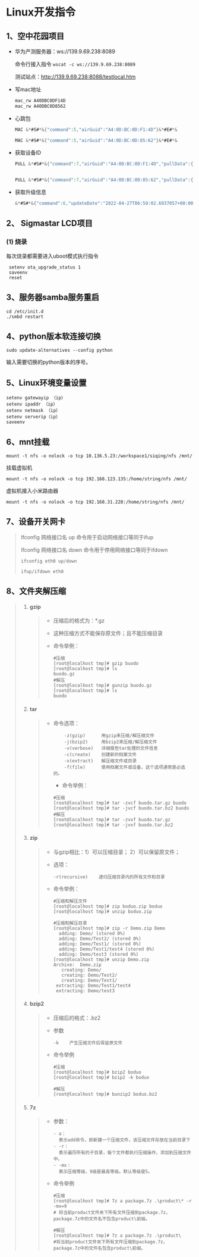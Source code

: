 # Linux开发指令

## 1、空中花园项目

- 华为产测服务器：ws://139.9.69.238:8089

	命令行接入指令 `wscat -c ws://139.9.69.238:8089 ` 
	
	测试站点：http://139.9.69.238:8088/testlocal.htm
	
- 写mac地址

  ```C
  mac_rw A40DBC0DF14D
  mac_rw A40DBC0D8562
  ```

- 心跳包

  ```C
  MAC &*#S#*&{"command":5,"airGuid":"A4:0D:BC:0D:F1:4D"}&*#E#*&
  
  MAC &*#S#*&{"command":5,"airGuid":"A4:0D:BC:0D:85:62"}&*#E#*&
  ```

- 获取设备ID

  ```C
  PULL &*#S#*&{"command":7,"airGuid":"A4:0D:BC:0D:F1:4D","pullData":{"airGuid":"A4:0D:BC:0D:F1:4D","userID":0,"option":1}}&*#E#*&
      
  
  PULL &*#S#*&{"command":7,"airGuid":"A4:0D:BC:0D:85:62","pullData":{"airGuid":"A4:0D:BC:0D:85:62","userID":0,"option":1}}&*#E#*&
  ```

- 获取升级信息

	```C
	&*#S#*&{"command":6,"updateDate":"2022-04-27T06:59:02.6937057+00:00","airGuid":"A4:0D:BC:0D:F1:4D","result":null,"pullData":{"fwModule":"kew","bwVersion":"HW-V7.5"}}&*#E#*&
	```


## 2、 Sigmastar LCD项目

### (1) 烧录

每次烧录都需要进入uboot模式执行指令

```shell
 setenv ota_upgrade_status 1
 saveenv
 reset
```



## 3、服务器samba服务重启     

```shell
cd /etc/init.d
./smbd restart
```

## 4、python版本软连接切换

```
sudo update-alternatives --config python
```

输入需要切换的python版本的序号。

## 5、Linux环境变量设置

```shell
setenv gatewayip （ip）   
setenv ipaddr （ip）  
setenv netmask （ip）  
setenv serverip（ip）  
saveenv 
```

## 6、mnt挂载

```shell
mount -t nfs -o nolock -o tcp 10.136.5.23:/workspace1/siqing/nfs /mnt/
```

挂载虚拟机

```shell
mount -t nfs -o nolock -o tcp 192.168.123.135:/home/string/nfs /mnt/
```

虚拟机接入小米路由器
```shell
mount -t nfs -o nolock -o tcp 192.168.31.228:/home/string/nfs /mnt/
```



## 7、设备开关网卡

> Ifconfig 网络接口名 up 命令用于启动网络接口等同于ifup
>
>  Ifconfig 网络接口名 down 命令用于停用网络接口等同于ifdown
>
>    `ifconfig eth0 up/down`     
>
>  `ifup/ifdown eth0`



## 8、文件夹解压缩

> 1. #### gzip
>
>    > - 压缩后的格式为：*.gz
>    >
>    > - 这种压缩方式不能保存原文件；且不能压缩目录
>    >
>    > - 命令举例：
>    >
>    >   ```shell
>    >   #压缩
>    >   [root@localhost tmp]# gzip buodo
>    >   [root@localhost tmp]# ls
>    >   buodo.gz
>    >   #解压
>    >   [root@localhost tmp]# gunzip buodo.gz 
>    >   [root@localhost tmp]# ls
>    >   buodo
>    >   ```
>    >
>    >   
>
> 2. #### tar
>
>    > - 命令选项：
>    >
>    >   ```shell
>    >       -z(gzip)      用gzip来压缩/解压缩文件
>    >       -j(bzip2)     用bzip2来压缩/解压缩文件
>    >       -v(verbose)   详细报告tar处理的文件信息
>    >       -c(create)    创建新的档案文件
>    >       -x(extract)   解压缩文件或目录
>    >       -f(file)      使用档案文件或设备，这个选项通常是必选的。
>    >   ```
>    >
>    >   - 命令举例：
>    >
>    >   ```shell
>    >   #压缩
>    >   [root@localhost tmp]# tar -zvcf buodo.tar.gz buodo
>    >   [root@localhost tmp]# tar -jvcf buodo.tar.bz2 buodo 
>    >   #解压
>    >   [root@localhost tmp]# tar -zvxf buodo.tar.gz 
>    >   [root@localhost tmp]# tar -jvxf buodo.tar.bz2
>    >   ```
>
> 3. #### zip
>
>    > - 与gzip相比：1）可以压缩目录； 2）可以保留原文件；
>    >
>    > - 选项：
>    >
>    >   ```shell
>    >   -r(recursive)    递归压缩目录内的所有文件和目录
>    >   ```
>    >
>    > - 命令举例：
>    >
>    >   ```shell
>    >   #压缩和解压文件
>    >   [root@localhost tmp]# zip boduo.zip boduo
>    >   [root@localhost tmp]# unzip boduo.zip
>    >                       
>    >   #压缩和解压目录
>    >   [root@localhost tmp]# zip -r Demo.zip Demo
>    >     adding: Demo/ (stored 0%)
>    >     adding: Demo/Test2/ (stored 0%)
>    >     adding: Demo/Test1/ (stored 0%)
>    >     adding: Demo/Test1/test4 (stored 0%)
>    >     adding: Demo/test3 (stored 0%)
>    >   [root@localhost tmp]# unzip Demo.zip 
>    >   Archive:  Demo.zip
>    >      creating: Demo/
>    >      creating: Demo/Test2/
>    >      creating: Demo/Test1/
>    >    extracting: Demo/Test1/test4        
>    >    extracting: Demo/test3  
>    >   ```
>    >
>    >   
>
> 4. #### bzip2
>
>    > - 压缩后的格式：.bz2
>    >
>    > - 参数
>    >
>    >   ```shell
>    >   -k    产生压缩文件后保留原文件
>    >   ```
>    >
>    > - 命令举例
>    >
>    >   ```shell
>    >   #压缩
>    >   [root@localhost tmp]# bzip2 boduo
>    >   [root@localhost tmp]# bzip2 -k boduo
>    >                       
>    >   #解压
>    >   [root@localhost tmp]# bunzip2 boduo.bz2 
>    >   ```
>
> 5. #### 7z
>
>    > - 参数：
>    >
>    >   ```shell
>    >   - a：
>    >     表示add命令，即新建一个压缩文件，该压缩文件存放在当前目录下
>    >   - -r：
>    >     表示遍历所有的子目录，每个文件都执行压缩操作，添加到压缩文件中。
>    >   - -mx：
>    >     表示压缩等级，9级是最高等级。默认等级是5。
>    >   ```
>    >
>    > - 命令举例
>    >
>    >   ```shell
>    >   #压缩
>    >   [root@localhost tmp]# 7z a package.7z .\product\* -r -mx=9    
>    >   # 将当前product文件夹下所有文件压缩到package.7z，package.7z中的文件名不包含product\前缀。
>    >                       
>    >   #解压
>    >   [root@localhost tmp]# 7z a package.7z .\product\   
>    >   #将当前product文件夹下所有文件压缩到package.7z，package.7z中的文件名包含product\前缀。
>    >   ```

